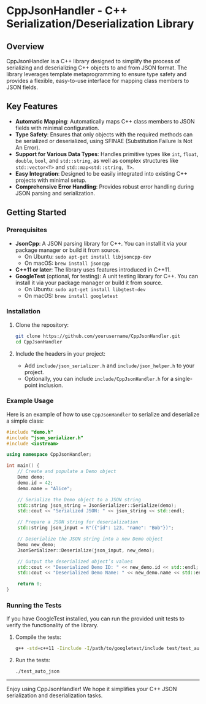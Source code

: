 # CppJsonHandler - C++ Serialization/Deserialization Library

## Overview
CppJsonHandler is a C++ library designed to simplify the process of serializing and deserializing C++ objects to and from JSON format. The library leverages template metaprogramming to ensure type safety and provides a flexible, easy-to-use interface for mapping class members to JSON fields.

## Key Features
- **Automatic Mapping**: Automatically maps C++ class members to JSON fields with minimal configuration.
- **Type Safety**: Ensures that only objects with the required methods can be serialized or deserialized, using SFINAE (Substitution Failure Is Not An Error).
- **Support for Various Data Types**: Handles primitive types like `int`, `float`, `double`, `bool`, and `std::string`, as well as complex structures like `std::vector<T>` and `std::map<std::string, T>`.
- **Easy Integration**: Designed to be easily integrated into existing C++ projects with minimal setup.
- **Comprehensive Error Handling**: Provides robust error handling during JSON parsing and serialization.

## Getting Started

### Prerequisites
- **JsonCpp**: A JSON parsing library for C++. You can install it via your package manager or build it from source.
  - On Ubuntu: `sudo apt-get install libjsoncpp-dev`
  - On macOS: `brew install jsoncpp`
- **C++11 or later**: The library uses features introduced in C++11.
- **GoogleTest** (optional, for testing): A unit testing library for C++. You can install it via your package manager or build it from source.
  - On Ubuntu: `sudo apt-get install libgtest-dev`
  - On macOS: `brew install googletest`

### Installation
1. Clone the repository:
   ```bash
   git clone https://github.com/yourusername/CppJsonHandler.git
   cd CppJsonHandler
   ```

2. Include the headers in your project:
   - Add `include/json_serializer.h` and `include/json_helper.h` to your project.
   - Optionally, you can include `include/CppJsonHandler.h` for a single-point inclusion.

### Example Usage

Here is an example of how to use `CppJsonHandler` to serialize and deserialize a simple class:

```cpp
#include "demo.h"
#include "json_serializer.h"
#include <iostream>

using namespace CppJsonHandler;

int main() {
    // Create and populate a Demo object
    Demo demo;
    demo.id = 42;
    demo.name = "Alice";

    // Serialize the Demo object to a JSON string
    std::string json_string = JsonSerializer::Serialize(demo);
    std::cout << "Serialized JSON: " << json_string << std::endl;

    // Prepare a JSON string for deserialization
    std::string json_input = R"({"id": 123, "name": "Bob"})";

    // Deserialize the JSON string into a new Demo object
    Demo new_demo;
    JsonSerializer::Deserialize(json_input, new_demo);

    // Output the deserialized object’s values
    std::cout << "Deserialized Demo ID: " << new_demo.id << std::endl;
    std::cout << "Deserialized Demo Name: " << new_demo.name << std::endl;

    return 0;
}
```

### Running the Tests
If you have GoogleTest installed, you can run the provided unit tests to verify the functionality of the library.

1. Compile the tests:
   ```bash
   g++ -std=c++11 -Iinclude -I/path/to/googletest/include test/test_auto_json.cpp -L/path/to/googletest/lib -lgtest -lgtest_main -pthread -o test_auto_json
   ```

2. Run the tests:
   ```bash
   ./test_auto_json
   ```




---

Enjoy using CppJsonHandler! We hope it simplifies your C++ JSON serialization and deserialization tasks.
